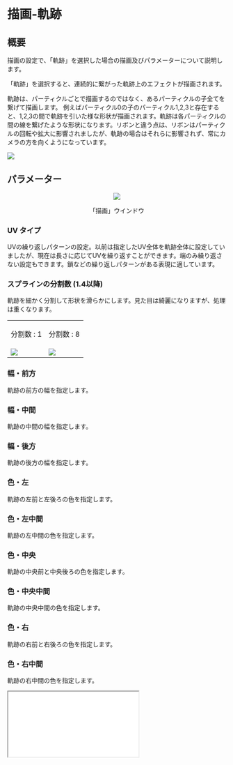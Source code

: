 ﻿
# 描画-軌跡

## 概要

描画の設定で、「軌跡」を選択した場合の描画及びパラメーターについて説明します。

「軌跡」を選択すると、連続的に繋がった軌跡上のエフェクトが描画されます。

軌跡は、パーティクルごとで描画するのではなく、あるパーティクルの子全てを繋げて描画します。 例えばパーティクル0の子のパーティクル1,2,3と存在すると、1,2,3の間で軌跡を引いた様な形状が描画されます。軌跡は各パーティクルの間の線を繋げたような形状になります。リボンと違う点は、リボンはパーティクルの回転や拡大に影響されましたが、軌跡の場合はそれらに影響されず、常にカメラの方を向くようになっています。

![](../../img/Reference/renderTrack.png)

## パラメーター
<div align="center">
<img src="../../img/Reference/Render/panel_track_ja.png">
<p>「描画」ウインドウ</p>
</div>


### UV タイプ
UVの繰り返しパターンの設定。以前は指定したUV全体を軌跡全体に設定していましたが、現在は長さに応じてUVを繰り返すことができます。端のみ繰り返さない設定もできます。鎖などの繰り返しパターンがある表現に適しています。


### スプラインの分割数 (1.4以降)

軌跡を細かく分割して形状を滑らかにします。見た目は綺麗になりますが、処理は重くなります。

<table>

<tbody>

<tr>

<td>

分割数 : 1

</td>

<td>

分割数 : 8

</td>

</tr>

<tr>

<td><img src="../../img/Reference/ribbon_track_division_1.png"/></td>

<td><img src="../../img/Reference/ribbon_track_division_8.png"/></td>

</tr>

</tbody>

</table>

### 幅・前方

軌跡の前方の幅を指定します。

### 幅・中間

軌跡の中間の幅を指定します。

### 幅・後方

軌跡の後方の幅を指定します。

### 色・左

軌跡の左前と左後ろの色を指定します。

### 色・左中間

軌跡の左中間の色を指定します。

### 色・中央

軌跡の中央前と中央後ろの色を指定します。

### 色・中央中間

軌跡の中央中間の色を指定します。

### 色・右

軌跡の右前と右後ろの色を指定します。

### 色・右中間

軌跡の右中間の色を指定します。

<iframe src='../../Effects/viewer_ja.html#References/Render/render_track.efkefc'></iframe>